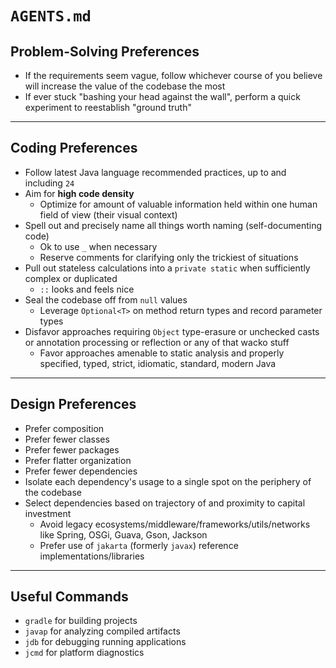 # `AGENTS.md`

## Problem-Solving Preferences

* If the requirements seem vague, follow whichever course of you believe will increase the value of the codebase the most
* If ever stuck "bashing your head against the wall", perform a quick experiment to reestablish "ground truth"

---

## Coding Preferences

* Follow latest Java language recommended practices, up to and including `24`
* Aim for **high code density**
  * Optimize for amount of valuable information held within one human field of view (their visual context)
* Spell out and precisely name all things worth naming (self-documenting code)
  * Ok to use `_` when necessary
  * Reserve comments for clarifying only the trickiest of situations
* Pull out stateless calculations into a `private static` when sufficiently complex or duplicated
  * `::` looks and feels nice
* Seal the codebase off from `null` values
  * Leverage `Optional<T>` on method return types and record parameter types
* Disfavor approaches requiring `Object` type-erasure or unchecked casts or annotation processing or reflection or any of that wacko stuff
  * Favor approaches amenable to static analysis and properly specified, typed, strict, idiomatic, standard, modern Java

---

## Design Preferences
* Prefer composition
* Prefer fewer classes
* Prefer fewer packages
* Prefer flatter organization
* Prefer fewer dependencies
* Isolate each dependency's usage to a single spot on the periphery of the codebase
* Select dependencies based on trajectory of and proximity to capital investment
  * Avoid legacy ecosystems/middleware/frameworks/utils/networks like Spring, OSGi, Guava, Gson, Jackson
  * Prefer use of `jakarta` (formerly `javax`) reference implementations/libraries

---

## Useful Commands

* `gradle` for building projects
* `javap` for analyzing compiled artifacts
* `jdb` for debugging running applications
* `jcmd` for platform diagnostics